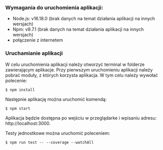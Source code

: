 ### Wymagania do uruchomienia aplikacji:
- Node.js: v16.18.0 (brak danych na temat działania aplikacji na innych wersjach)
- Npm: v9.7.1 (brak danych na temat działania aplikacji na innych wersjach)
- połączenie z internetem

### Uruchamianie aplikacji
W celu uruchomienia aplikacji należy otworzyć terminal w folderze zawierającym aplikacje. Przy pierwszym uruchomieniu aplikacji należy pobrać moduły, z których korzysta aplikacja. W tym celu należy wywołać polecenie: 

`$ npm install`

Następnie aplikację można uruchomić komendą: 

`$ npm start`

Aplikacja będzie dostępna po wejściu w przeglądarke i wpisaniu adresu: http://localhost:3000. 

Testy jednostkowe można uruchomić poleceniem:

`$ npm run test -- --coverage --watchAll`